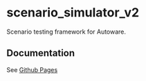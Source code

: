 # scenario_simulator_v2

Scenario testing framework for Autoware.

## Documentation

See [Github Pages](https://tier4.github.io/scenario_simulator_v2/)